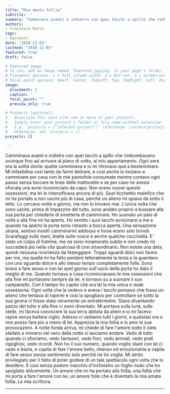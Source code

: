 ```yaml
---
title: "Mia amata follia"
subtitle: ''
summary: "Camminava avanti e indietro con quei tacchi a spillo che rimbombavano ovunque fino ad arrivare al piano di sotto, al mio appartamento."
authors:
- Francesca Motta
tags:
- Racconto
date: "2020-11-03"
lastmod: "2020-11-03"
featured: true
draft: false

# Featured image
# To use, add an image named `featured.jpg/png` to your page's folder.
# Placement options: 1 = Full column width, 2 = Out-set, 3 = Screen-width
# Focal point options: Smart, Center, TopLeft, Top, TopRight, Left, Right, BottomLeft, Bottom, BottomRight
image:
  placement: 2
  caption: ''
  focal_point: ""
  preview_only: true

# Projects (optional).
#   Associate this post with one or more of your projects.
#   Simply enter your project's folder or file name without extension.
#   E.g. `projects = ["internal-project"]` references `content/project/deep-learning/index.md`.
#   Otherwise, set `projects = []`.
projects: []

---
```


Camminava avanti e indietro con quei tacchi a spillo che rimbombavano ovunque fino ad arrivare al piano di sotto, al mio appartamento. Ogni sera era la solita storia: quella camminava e io mi ritrovavo qua a bestemmiare. Mi infastidiva così tanto da farmi delirare, e così anche io iniziavo a camminare per casa con le mie pantofole consumate mentre contavo ogni passo senza toccare le linee delle mattonelle e se per caso ne avessi sfiorata una avrei ricominciato da capo. Non erano nuove queste ossessioni, ma lei le intensificava ancora di più. Quel ticchettìo malefico che mi ha portato a non uscire più di casa, perché un alieno mi spiava da sotto il letto. Lo cercavo notte e giorno, ma non lo trovavo mai. L'unica volta che sono uscito, prima di impazzire del tutto, sono andato proprio a bussare alla sua porta per chiederle di smetterla di camminare. Ho suonato un paio di volte e alla fine mi ha aperto. Ho sentito i suoi tacchi avvicinarsi a me e quando ha aperto la porta sono rimasto a bocca aperta. Una sensazione strana, sentivo insetti camminarmi addosso e forse erano solo brividi. Scarafaggi sulle mani, blatte sulle cosce e anche qualche coccinella. E' stato un colpo di fulmine, me ne sono innamorato subito e non credo mi succederà più nella vita qualcosa di così straordinario. Non esiste una data, quindi nessuna ricorrenza da festeggiare. Troppi sguardi dolci non fanno per me, ma quella mi ha fatto perdere letteralmente la testa e la guardavo con uno sguardo dolce e allo stesso tempo completamente folle. Sono bravo a fare sesso e con lei quel giorno sull'uscio della porta ho dato il meglio di me. Quando tornavo a casa ricominciavano le mie ossessioni che alla fine mi portavano sempre da lei, e tornavo su a suonare il suo campanello. Con il tempo ho capito che era lei la mia unica e reale ossessione. Ogni volta che la vedevo e aveva i tacchi pensavo che fosse un alieno che tentava di rapirmi e così la spogliavo per controllare se sotto la sua gonna ci fosse stato veramente un extraterrestre. Stavo diventando pazzo del tutto e alla fine ci sono diventato. Mi portava sulla luna, sulle stelle, mi faceva conoscere la sua terra abitata da alieni e io mi facevo rapire senza battere ciglio. Adesso ci vediamo tutti i giorni, a qualsiasi ora e non posso fare più a meno di lei. Apprezza la mia follia e io amo le sue provocazioni. A notte fonda arriva, mi chiede di fare l'amore sotto il cielo stellato e immersi nel nero della notte ci lasciamo andare. Vedo di tutto quando ci sfioriamo, vedo fantasmi, vedo fiori, vedo animali, vedo prati rigogliosi, vedo ricordi. Non ho il suo numero, quando voglio stare con lei ci vado e basta, e capita di fare l'amore bello, intenso ed emozionante e capita di fare sesso senza sentimento solo perché ne ho voglia. Mi sento privilegiato per il fatto di poter godere di un tale spettacolo ogni volta che lo desidero. E così senza pudore macchio d'inchiostro un foglio nudo che ho spogliato dolcemente. Un amore che mi ha portato alla follia, una follia che mi porta a fare l'amore con lei, un amore folle che è diventato la mia amata follia. La mia scrittura.

---
